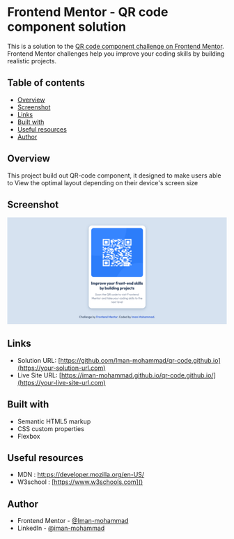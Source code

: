 # Frontend Mentor - QR code component solution

This is a solution to the [QR code component challenge on Frontend Mentor](https://www.frontendmentor.io/challenges/qr-code-component-iux_sIO_H). Frontend Mentor challenges help you improve your coding skills by building realistic projects. 

## Table of contents

- [Overview](#overview)
- [Screenshot](#screenshot)
- [Links](#links)
- [Built with](#built-with)
- [Useful resources](#useful-resources)
- [Author](#author)


## Overview
This project build out QR-code component, it designed to make users able to View the optimal layout depending on their device's screen size

## Screenshot
<img src="Screenshot 2022-03-12 at 20-38-56 Qr-Code.png">

## Links

- Solution URL: [https://github.com/Iman-mohammad/qr-code.github.io](https://your-solution-url.com)
- Live Site URL: [https://iman-mohammad.github.io/qr-code.github.io/](https://your-live-site-url.com)


## Built with

- Semantic HTML5 markup
- CSS custom properties
- Flexbox

## Useful resources

- MDN : [htt:ps://developer.mozilla.org/en-US/]()
- W3school : [https://www.w3schools.com]() 

## Author

- Frontend Mentor - [@Iman-mohammad](https://www.frontendmentor.io/profile/Iman-mohammad)
- LinkedIn - [@iman-mohammad](https://www.linkedin.com/in/iman-mohammad-340017220)

